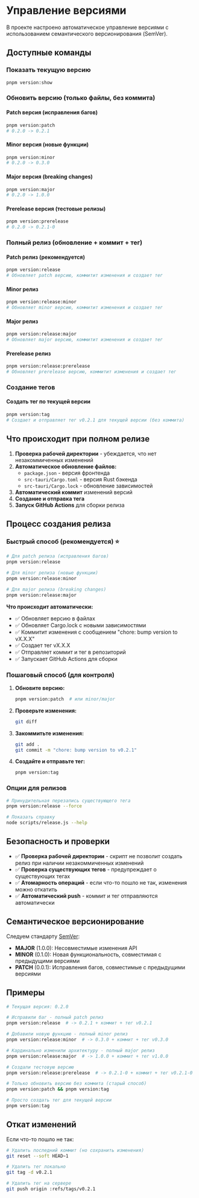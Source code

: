 # Управление версиями

В проекте настроено автоматическое управление версиями с использованием семантического версионирования (SemVer).

## Доступные команды

### Показать текущую версию
```bash
pnpm version:show
```

### Обновить версию (только файлы, без коммита)

#### Patch версия (исправления багов)
```bash
pnpm version:patch
# 0.2.0 -> 0.2.1
```

#### Minor версия (новые функции)
```bash
pnpm version:minor
# 0.2.0 -> 0.3.0
```

#### Major версия (breaking changes)
```bash
pnpm version:major
# 0.2.0 -> 1.0.0
```

#### Prerelease версия (тестовые релизы)
```bash
pnpm version:prerelease
# 0.2.0 -> 0.2.1-0
```

### Полный релиз (обновление + коммит + тег)

#### Patch релиз (рекомендуется)
```bash
pnpm version:release
# Обновляет patch версию, коммитит изменения и создает тег
```

#### Minor релиз
```bash
pnpm version:release:minor
# Обновляет minor версию, коммитит изменения и создает тег
```

#### Major релиз
```bash
pnpm version:release:major
# Обновляет major версию, коммитит изменения и создает тег
```

#### Prerelease релиз
```bash
pnpm version:release:prerelease
# Обновляет prerelease версию, коммитит изменения и создает тег
```

### Создание тегов

#### Создать тег по текущей версии
```bash
pnpm version:tag
# Создает и отправляет тег v0.2.1 для текущей версии (без коммита)
```

## Что происходит при полном релизе

1. **Проверка рабочей директории** - убеждается, что нет незакоммиченных изменений
2. **Автоматическое обновление файлов:**
   - `package.json` - версия фронтенда
   - `src-tauri/Cargo.toml` - версия Rust бэкенда
   - `src-tauri/Cargo.lock` - обновление зависимостей
3. **Автоматический коммит** изменений версий
4. **Создание и отправка тега**
5. **Запуск GitHub Actions** для сборки релиза

## Процесс создания релиза

### Быстрый способ (рекомендуется) ⭐

```bash
# Для patch релиза (исправления багов)
pnpm version:release

# Для minor релиза (новые функции)
pnpm version:release:minor

# Для major релиза (breaking changes)
pnpm version:release:major
```

**Что происходит автоматически:**
- ✅ Обновляет версию в файлах
- ✅ Обновляет Cargo.lock с новыми зависимостями
- ✅ Коммитит изменения с сообщением "chore: bump version to vX.X.X"
- ✅ Создает тег vX.X.X
- ✅ Отправляет коммит и тег в репозиторий
- ✅ Запускает GitHub Actions для сборки

### Пошаговый способ (для контроля)

1. **Обновите версию:**
   ```bash
   pnpm version:patch  # или minor/major
   ```

2. **Проверьте изменения:**
   ```bash
   git diff
   ```

3. **Закоммитьте изменения:**
   ```bash
   git add .
   git commit -m "chore: bump version to v0.2.1"
   ```

4. **Создайте и отправьте тег:**
   ```bash
   pnpm version:tag
   ```

### Опции для релизов

```bash
# Принудительная перезапись существующего тега
pnpm version:release --force

# Показать справку
node scripts/release.js --help
```

## Безопасность и проверки

- ✅ **Проверка рабочей директории** - скрипт не позволит создать релиз при наличии незакоммиченных изменений
- ✅ **Проверка существующих тегов** - предупреждает о существующих тегах
- ✅ **Атомарность операций** - если что-то пошло не так, изменения можно откатить
- ✅ **Автоматический push** - коммит и тег отправляются автоматически

## Семантическое версионирование

Следуем стандарту [SemVer](https://semver.org/lang/ru/):

- **MAJOR** (1.0.0): Несовместимые изменения API
- **MINOR** (0.1.0): Новая функциональность, совместимая с предыдущими версиями
- **PATCH** (0.0.1): Исправления багов, совместимые с предыдущими версиями

## Примеры

```bash
# Текущая версия: 0.2.0

# Исправили баг - полный patch релиз
pnpm version:release  # -> 0.2.1 + коммит + тег v0.2.1

# Добавили новую функцию - полный minor релиз
pnpm version:release:minor  # -> 0.3.0 + коммит + тег v0.3.0

# Кардинально изменили архитектуру - полный major релиз
pnpm version:release:major  # -> 1.0.0 + коммит + тег v1.0.0

# Создали тестовую версию
pnpm version:release:prerelease  # -> 0.2.1-0 + коммит + тег v0.2.1-0

# Только обновить версию без коммита (старый способ)
pnpm version:patch && pnpm version:tag

# Просто создать тег для текущей версии
pnpm version:tag
```

## Откат изменений

Если что-то пошло не так:

```bash
# Удалить последний коммит (но сохранить изменения)
git reset --soft HEAD~1

# Удалить тег локально
git tag -d v0.2.1

# Удалить тег на сервере
git push origin :refs/tags/v0.2.1
```

